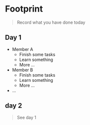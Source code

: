 # Footprint

> Record what you have done today

## Day 1

* Member A
  * Finish some tasks
  * Learn something
  * More ...
* Member B
  * Finish some tasks
  * Learn something
  * More ...
* ...

## day 2

> See day 1
